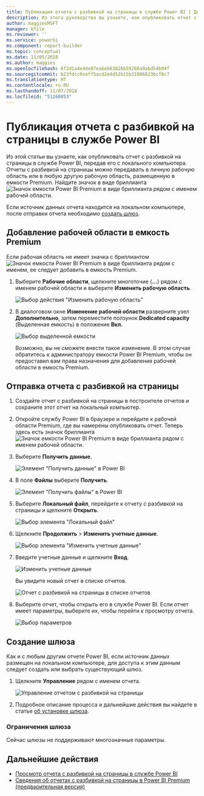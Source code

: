 ```yaml
---
title: Публикация отчета с разбивкой на страницы в службе Power BI | Документация Майкрософт
description: Из этого руководства вы узнаете, как опубликовать отчет с разбивкой на страницы в службе Power BI, передав его с локального компьютера.
author: maggiesMSFT
manager: kfile
ms.reviewer: ''
ms.service: powerbi
ms.component: report-builder
ms.topic: conceptual
ms.date: 11/05/2018
ms.author: maggies
ms.openlocfilehash: 6f2d1a4e4de87ea6eb63826b59286a9abd54b94f
ms.sourcegitcommit: b23fdcc0ceff5acd2e4d52b15b310068236cf8c7
ms.translationtype: HT
ms.contentlocale: ru-RU
ms.lasthandoff: 11/07/2018
ms.locfileid: "51268853"
---
```

# <a name="publish-a-paginated-report-to-the-power-bi-service"></a>Публикация отчета с разбивкой на страницы в службе Power BI

Из этой статьи вы узнаете, как опубликовать отчет с разбивкой на страницы в службе Power BI, передав его с локального компьютера. Отчеты с разбивкой на страницы можно передавать в личную рабочую область или в любую другую рабочую область, размещенную в емкости Premium. Найдите значок в виде бриллианта ![Значок емкости Power BI Premium в виде бриллианта](media/paginated-reports-save-to-power-bi-service/premium-diamond.png) рядом с именем рабочей области. 

Если источник данных отчета находится на локальном компьютере, после отправки отчета необходимо [создать шлюз](#create-a-gateway-to-an-on-premises-data-source).

## <a name="add-a-workspace-to-a-premium-capacity"></a>Добавление рабочей области в емкость Premium

Если рабочая область не имеет значка с бриллиантом ![Значок емкости Power BI Premium в виде бриллианта](media/paginated-reports-save-to-power-bi-service/premium-diamond.png) рядом с именем, ее следует добавить в емкость Premium. 

1. Выберите **Рабочие области**, щелкните многоточие (**...**) рядом с именем рабочей области и выберите **Изменить рабочую область**.

    ![Выбор действия "Изменить рабочую область"](media/paginated-reports-save-to-power-bi-service/power-bi-paginated-edit-workspace.png)

1. В диалоговом окне **Изменение рабочей области** разверните узел **Дополнительно**, затем переместите ползунок **Dedicated capacity** (Выделенная емкость) в положение **Вкл.**

    ![Выбор выделенной емкости](media/paginated-reports-save-to-power-bi-service/power-bi-paginated-edit-workspace-dialog.png)

   Возможно, вы не сможете внести такое изменение. В этом случае обратитесь к администратору емкости Power BI Premium, чтобы он предоставил вам права назначения для добавления рабочей области в емкость Premium.


## <a name="upload-a-paginated-report"></a>Отправка отчета с разбивкой на страницы

1. Создайте отчет с разбивкой на страницы в построителе отчетов и сохраните этот отчет на локальный компьютер.

1. Откройте службу Power BI в браузере и перейдите к рабочей области Premium, где вы намерены опубликовать отчет. Теперь здесь есть значок бриллианта ![Значок емкости Power BI Premium в виде бриллианта](media/paginated-reports-save-to-power-bi-service/premium-diamond.png) рядом с именем рабочей области. 

1. Выберите **Получить данные**.

    ![Элемент "Получить данные" в Power BI](media/paginated-reports-save-to-power-bi-service/power-bi-paginated-get-data.png)

1. В поле **Файлы** выберите **Получить**.

    ![Элемент "Получить файлы" в Power BI](media/paginated-reports-save-to-power-bi-service/power-bi-paginated-files-get.png)

1. Выберите **Локальный файл**, перейдите к отчету с разбивкой на страницы и щелкните **Открыть**.

    ![Выбор элемента "Локальный файл"](media/paginated-reports-save-to-power-bi-service/power-bi-paginated-local-file.png)

1. Щелкните **Продолжить** > **Изменить учетные данные**.

    ![Выбор элемента "Изменить учетные данные"](media/paginated-reports-save-to-power-bi-service/power-bi-paginated-select-edit-credentials.png)

1. Введите учетные данные и щелкните **Вход**.

    ![Изменить учетные данные](media/paginated-reports-save-to-power-bi-service/power-bi-paginated-credentials.png)

   Вы увидите новый отчет в списке отчетов.

    ![Отчет с разбивкой на страницы в списке отчетов](media/paginated-reports-save-to-power-bi-service/power-bi-paginated-wwi-report.png)

1. Выберите отчет, чтобы открыть его в службе Power BI. Если отчет имеет параметры, выберите их, чтобы перейти к просмотру отчета.
 
    ![Выбор параметров](media/paginated-reports-save-to-power-bi-service/power-bi-paginated-select-parameters.png)

## <a name="create-a-gateway"></a>Создание шлюза

Как и с любым другим отчете Power BI, если источник данных размещен на локальном компьютере, для доступа к этим данным следует создать или выбрать существующий шлюз.

1. Щелкните **Управление** рядом с именем отчета.

   ![Управление отчетом с разбивкой на страницы](media/paginated-reports-save-to-power-bi-service/power-bi-paginated-manage.png)

1. Подробное описание процесса и дальнейшие действия вы найдете в статье [об установке шлюза](service-gateway-install.md).

### <a name="gateway-limitations"></a>Ограничения шлюза

Сейчас шлюзы не поддерживают многозначные параметры.


## <a name="next-steps"></a>Дальнейшие действия

- [Просмотр отчета с разбивкой на страницы в службе Power BI](paginated-reports-view-power-bi-service.md)
- [Сведения об отчетах с разбивкой на страницы в Power BI Premium (предварительная версия)](paginated-reports-report-builder-power-bi.md)

